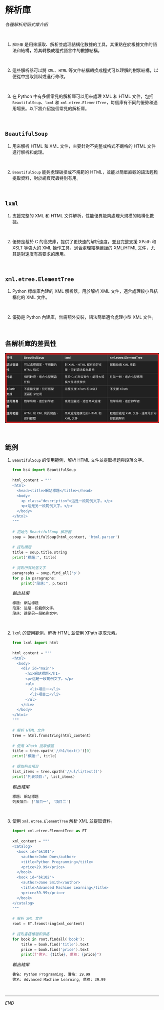 # 解析庫

_各種解析用函式庫介紹_

<br>

1. `解析庫` 是用來讀取、解析並處理結構化數據的工具，其重點在於根據文件的語法和結構，將其轉換成程式語言中的數據結構。

<br>

2. 這些解析器可以將 `XML`、`HTML` 等文件結構轉換成程式可以理解的樹狀結構，以便從中提取資料或進行修改。

<br>

3. 在 Python 中有多個常見的解析庫可以用來處理 XML 和 HTML 文件，包括 `BeautifulSoup`、`lxml` 和 `xml.etree.ElementTree`，每個庫有不同的優勢和適用場景。以下將介紹幾個常見的解析庫。

<br>

## `BeautifulSoup`

1. 用來解析 HTML 和 XML 文件，主要針對不完整或格式不嚴格的 HTML 文件進行解析和處理。

<br>

2. `BeautifulSoup` 能夠處理破損或不規範的 HTML，並能以簡單直觀的語法輕鬆提取資料，對於網頁爬蟲特別有用。

<br>

## `lxml`

1. 支援完整的 XML 和 HTML 文件解析，性能優異能夠處理大規模的結構化數據。

<br>

2. 優勢是基於 C 的高效庫，提供了更快速的解析速度，並且完整支援 XPath 和 XSLT 等強大的 XML 操作工具，適合處理結構嚴謹的 XML/HTML 文件，尤其是對速度有高要求的應用。

<br>

## `xml.etree.ElementTree`

1. Python 標準庫內建的 XML 解析器，用於解析 XML 文件，適合處理較小且結構化的 XML 文件。

<br>

2. 優勢是 Python 內建庫，無需額外安裝，語法簡單適合處理小型 XML 文件。

<br>

## 各解析庫的差異性

![](images/img_02.png)

<br>

## 範例

1. `BeautifulSoup` 的使用範例，解析 HTML 文件並提取標題與段落文字。

    ```python
    from bs4 import BeautifulSoup

    html_content = """
    <html>
      <head><title>網站標題</title></head>
      <body>
        <p class="description">這是一段範例文字。</p>
        <p>這是另一段範例文字。</p>
      </body>
    </html>
    """

    # 初始化 BeautifulSoup 解析器
    soup = BeautifulSoup(html_content, 'html.parser')

    # 提取標題
    title = soup.title.string
    print("標題:", title)

    # 提取所有段落文字
    paragraphs = soup.find_all('p')
    for p in paragraphs:
        print("段落:", p.text)
    ```

    _輸出結果_

    ```bash
    標題: 網站標題
    段落: 這是一段範例文字。
    段落: 這是另一段範例文字。
    ```

<br>

2. `lxml` 的使用範例，解析 HTML 並使用 XPath 提取元素。

    ```python
    from lxml import html

    html_content = """
    <html>
      <body>
        <div id="main">
          <h1>網站標題</h1>
          <p>這是一段範例文字。</p>
          <ul>
            <li>項目一</li>
            <li>項目二</li>
          </ul>
        </div>
      </body>
    </html>
    """

    # 解析 HTML 文件
    tree = html.fromstring(html_content)

    # 使用 XPath 提取標題
    title = tree.xpath('//h1/text()')[0]
    print("標題:", title)

    # 提取列表項目
    list_items = tree.xpath('//ul/li/text()')
    print("列表項目:", list_items)
    ```

    _輸出結果_

    ```bash
    標題: 網站標題
    列表項目: ['項目一', '項目二']
    ```

<br>

3. 使用 `xml.etree.ElementTree` 解析 XML 並提取資料。

    ```python
    import xml.etree.ElementTree as ET

    xml_content = """
    <catalog>
      <book id="bk101">
        <author>John Doe</author>
        <title>Python Programming</title>
        <price>29.99</price>
      </book>
      <book id="bk102">
        <author>Jane Smith</author>
        <title>Advanced Machine Learning</title>
        <price>39.99</price>
      </book>
    </catalog>
    """

    # 解析 XML 文件
    root = ET.fromstring(xml_content)

    # 提取書籍標題和價格
    for book in root.findall('book'):
        title = book.find('title').text
        price = book.find('price').text
        print(f"書名: {title}, 價格: {price}")
    ```

    _輸出結果_

    ```bash
    書名: Python Programming, 價格: 29.99
    書名: Advanced Machine Learning, 價格: 39.99
    ```

<br>

___

_END_